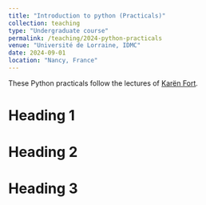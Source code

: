 ```yaml
---
title: "Introduction to python (Practicals)"
collection: teaching
type: "Undergraduate course"
permalink: /teaching/2024-python-practicals
venue: "Université de Lorraine, IDMC"
date: 2024-09-01
location: "Nancy, France"
---
```


These Python practicals follow the lectures of [Karën Fort](https://members.loria.fr/KFort/).

Heading 1
======

Heading 2
======

Heading 3
======
